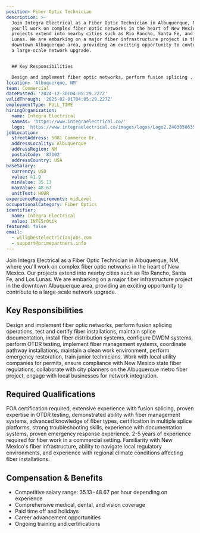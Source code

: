 ```yaml
---
position: Fiber Optic Technician
description: >-
  Join Integra Electrical as a Fiber Optic Technician in Albuquerque, NM, where
  you'll work on complex fiber optic networks in the heart of New Mexico. Our
  projects extend into nearby cities such as Rio Rancho, Santa Fe, and Los
  Lunas. We are embarking on a major fiber infrastructure project in the
  downtown Albuquerque area, providing an exciting opportunity to contribute to
  a large-scale network upgrade. 


  ## Key Responsibilities

  Design and implement fiber optic networks, perform fusion splicing ...
location: 'Albuquerque, NM'
team: Commercial
datePosted: '2024-12-30T04:05:29.227Z'
validThrough: '2025-02-01T04:05:29.227Z'
employmentType: FULL_TIME
hiringOrganization:
  name: Integra Electrical
  sameAs: 'https://www.integraelectrical.co/'
  logo: 'https://www.integraelectrical.co/images/logos/Logo2.2403050635216.png'
jobLocation:
  streetAddress: 5081 Commerce Dr.
  addressLocality: Albuquerque
  addressRegion: NM
  postalCode: '87102'
  addressCountry: USA
baseSalary:
  currency: USD
  value: 41.9
  minValue: 35.13
  maxValue: 48.67
  unitText: HOUR
experienceRequirements: midLevel
occupationalCategory: Fiber Optics
identifier:
  name: Integra Electrical
  value: INTE5r0tik
featured: false
email:
  - will@bestelectricianjobs.com
  - support@primepartners.info
---
```




Join Integra Electrical as a Fiber Optic Technician in Albuquerque, NM, where you'll work on complex fiber optic networks in the heart of New Mexico. Our projects extend into nearby cities such as Rio Rancho, Santa Fe, and Los Lunas. We are embarking on a major fiber infrastructure project in the downtown Albuquerque area, providing an exciting opportunity to contribute to a large-scale network upgrade. 

## Key Responsibilities
Design and implement fiber optic networks, perform fusion splicing operations, test and certify fiber installations, maintain splice documentation, install fiber distribution systems, configure DWDM systems, perform OTDR testing, implement fiber management systems, coordinate pathway installations, maintain a clean work environment, perform emergency restoration, train junior technicians. Work with local utility companies for permits, ensure compliance with New Mexico state fiber regulations, collaborate with city planners on the Albuquerque metro fiber project, engage with local businesses for network integration.

## Required Qualifications 
FOA certification required, extensive experience with fusion splicing, proven expertise in OTDR testing, demonstrated ability with fiber management systems, advanced knowledge of fiber types, certification in multiple splice platforms, strong troubleshooting skills, experience with documentation systems, proven emergency response experience. 2-5 years of experience required for fiber work in a commercial setting. Familiarity with New Mexico's fiber infrastructure, ability to navigate local regulatory environments, and experience with regional climate conditions affecting fiber installations.

## Compensation & Benefits
- Competitive salary range: $35.13-$48.67 per hour depending on experience
- Comprehensive medical, dental, and vision coverage
- Paid time off and holidays
- Career advancement opportunities
- Ongoing training and certifications
